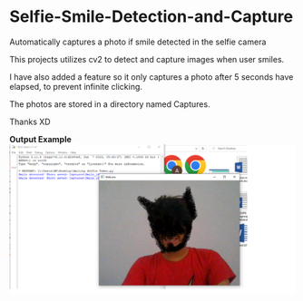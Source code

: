 # Selfie-Smile-Detection-and-Capture
Automatically captures a photo if smile detected in the selfie camera


This projects utilizes cv2 to detect and capture images when user smiles.

I have also added a feature so it only captures a photo after 5 seconds have elapsed, to prevent infinite clicking.

The photos are stored in a directory named  Captures.

Thanks XD


**Output Example**
![CHEESE!](Untitled.png)

